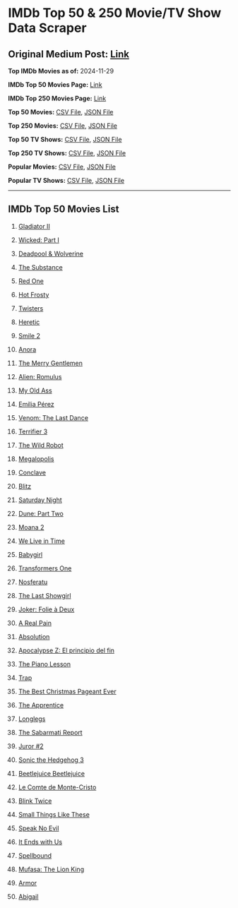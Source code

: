 # IMDb Top 50 & 250 Movie/TV Show Data Scraper

## Original Medium Post: [Link](https://medium.com/@nishantsahoo/which-movie-should-i-watch-5c83a3c0f5b1)

**Top IMDb Movies as of:** 2024-11-29

**IMDb Top 50 Movies Page:** [Link](https://www.imdb.com/search/title/?title_type=feature&release_date=2024-01-01,2024-12-31)

**IMDb Top 250 Movies Page:** [Link](https://www.imdb.com/chart/top/)

**Top 50 Movies:** [CSV File](/data/top50/movies.csv), [JSON File](/data/top50/movies.json)

**Top 250 Movies:** [CSV File](/data/top250/movies.csv), [JSON File](/data/top250/movies.json)

**Top 50 TV Shows:** [CSV File](/data/top50/shows.csv), [JSON File](/data/top50/shows.json)

**Top 250 TV Shows:** [CSV File](/data/top250/shows.csv), [JSON File](/data/top250/shows.json)

**Popular Movies:** [CSV File](/data/popular/movies.csv), [JSON File](/data/popular/movies.json)

**Popular TV Shows:** [CSV File](/data/popular/shows.csv), [JSON File](/data/popular/shows.json)

---

## IMDb Top 50 Movies List

1. [Gladiator II](https://www.imdb.com/title/tt9218128/)

2. [Wicked: Part I](https://www.imdb.com/title/tt1262426/)

3. [Deadpool & Wolverine](https://www.imdb.com/title/tt6263850/)

4. [The Substance](https://www.imdb.com/title/tt17526714/)

5. [Red One](https://www.imdb.com/title/tt14948432/)

6. [Hot Frosty](https://www.imdb.com/title/tt32359447/)

7. [Twisters](https://www.imdb.com/title/tt12584954/)

8. [Heretic](https://www.imdb.com/title/tt28015403/)

9. [Smile 2](https://www.imdb.com/title/tt29268110/)

10. [Anora](https://www.imdb.com/title/tt28607951/)

11. [The Merry Gentlemen](https://www.imdb.com/title/tt32368345/)

12. [Alien: Romulus](https://www.imdb.com/title/tt18412256/)

13. [My Old Ass](https://www.imdb.com/title/tt18559464/)

14. [Emilia Pérez](https://www.imdb.com/title/tt20221436/)

15. [Venom: The Last Dance](https://www.imdb.com/title/tt16366836/)

16. [Terrifier 3](https://www.imdb.com/title/tt27911000/)

17. [The Wild Robot](https://www.imdb.com/title/tt29623480/)

18. [Megalopolis](https://www.imdb.com/title/tt10128846/)

19. [Conclave](https://www.imdb.com/title/tt20215234/)

20. [Blitz](https://www.imdb.com/title/tt15939198/)

21. [Saturday Night](https://www.imdb.com/title/tt27657135/)

22. [Dune: Part Two](https://www.imdb.com/title/tt15239678/)

23. [Moana 2](https://www.imdb.com/title/tt13622970/)

24. [We Live in Time](https://www.imdb.com/title/tt27131358/)

25. [Babygirl](https://www.imdb.com/title/tt30057084/)

26. [Transformers One](https://www.imdb.com/title/tt8864596/)

27. [Nosferatu](https://www.imdb.com/title/tt5040012/)

28. [The Last Showgirl](https://www.imdb.com/title/tt31193791/)

29. [Joker: Folie à Deux](https://www.imdb.com/title/tt11315808/)

30. [A Real Pain](https://www.imdb.com/title/tt21823606/)

31. [Absolution](https://www.imdb.com/title/tt8337290/)

32. [Apocalypse Z: El principio del fin](https://www.imdb.com/title/tt27599851/)

33. [The Piano Lesson](https://www.imdb.com/title/tt15507512/)

34. [Trap](https://www.imdb.com/title/tt26753003/)

35. [The Best Christmas Pageant Ever](https://www.imdb.com/title/tt2347285/)

36. [The Apprentice](https://www.imdb.com/title/tt8368368/)

37. [Longlegs](https://www.imdb.com/title/tt23468450/)

38. [The Sabarmati Report](https://www.imdb.com/title/tt30889755/)

39. [Juror #2](https://www.imdb.com/title/tt27403986/)

40. [Sonic the Hedgehog 3](https://www.imdb.com/title/tt18259086/)

41. [Beetlejuice Beetlejuice](https://www.imdb.com/title/tt2049403/)

42. [Le Comte de Monte-Cristo](https://www.imdb.com/title/tt26446278/)

43. [Blink Twice](https://www.imdb.com/title/tt14858658/)

44. [Small Things Like These](https://www.imdb.com/title/tt27196021/)

45. [Speak No Evil](https://www.imdb.com/title/tt27534307/)

46. [It Ends with Us](https://www.imdb.com/title/tt10655524/)

47. [Spellbound](https://www.imdb.com/title/tt7215232/)

48. [Mufasa: The Lion King](https://www.imdb.com/title/tt13186482/)

49. [Armor](https://www.imdb.com/title/tt29252358/)

50. [Abigail](https://www.imdb.com/title/tt27489557/)
